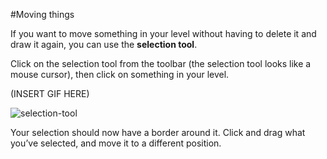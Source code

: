 #Moving things

If you want to move something in your level without having to delete it and draw it again, you can use the **selection tool**.

Click on the selection tool from the toolbar (the selection tool looks like a mouse cursor), then click on something in your level.

(INSERT GIF HERE)

![selection-tool](assets/selection-tool.png)

Your selection should now have a border around it. Click and drag what you’ve selected, and move it to a different position.